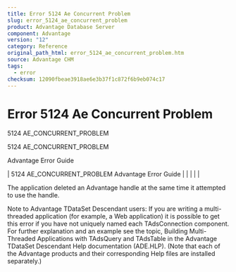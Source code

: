 ```yaml
---
title: Error 5124 Ae Concurrent Problem
slug: error_5124_ae_concurrent_problem
product: Advantage Database Server
component: Advantage
version: "12"
category: Reference
original_path_html: error_5124_ae_concurrent_problem.htm
source: Advantage CHM
tags:
  - error
checksum: 12090fbeae3918ae6e3b37f1c872f6b9eb074c17
---
```


# Error 5124 Ae Concurrent Problem

5124 AE\_CONCURRENT\_PROBLEM

5124 AE\_CONCURRENT\_PROBLEM

Advantage Error Guide

| 5124 AE\_CONCURRENT\_PROBLEM  Advantage Error Guide |  |  |  |  |

The application deleted an Advantage handle at the same time it attempted to use the handle.

Note to Advantage TDataSet Descendant users: If you are writing a multi-threaded application (for example, a Web application) it is possible to get this error if you have not uniquely named each TAdsConnection component. For further explanation and an example see the topic, Building Multi-Threaded Applications with TAdsQuery and TAdsTable in the Advantage TDataSet Descendant Help documentation (ADE.HLP). (Note that each of the Advantage products and their corresponding Help files are installed separately.)

